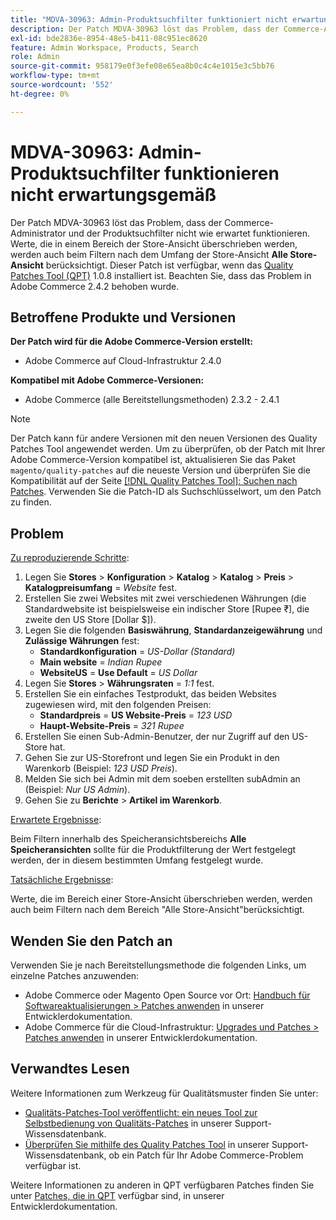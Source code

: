 ```yaml
---
title: "MDVA-30963: Admin-Produktsuchfilter funktioniert nicht erwartungsgemäß"
description: Der Patch MDVA-30963 löst das Problem, dass der Commerce-Administrator und der Produktsuchfilter nicht wie erwartet funktionieren. Werte, die in einem Bereich der Store-Ansicht überschrieben werden, werden auch beim Filtern nach dem Bereich "Alle Store-Ansicht"berücksichtigt. Dieser Patch ist verfügbar, wenn das [Quality Patches Tool (QPT)](/help/announcements/adobe-commerce-announcements/magento-quality-patches-released-new-tool-to-self-serve-quality-patches.md) 1.0.8 installiert ist. Beachten Sie, dass das Problem in Adobe Commerce 2.4.2 behoben wurde.
exl-id: bde2836e-8954-48e5-b411-08c951ec8620
feature: Admin Workspace, Products, Search
role: Admin
source-git-commit: 958179e0f3efe08e65ea8b0c4c4e1015e3c5bb76
workflow-type: tm+mt
source-wordcount: '552'
ht-degree: 0%

---
```


# MDVA-30963: Admin-Produktsuchfilter funktionieren nicht erwartungsgemäß

Der Patch MDVA-30963 löst das Problem, dass der Commerce-Administrator und der Produktsuchfilter nicht wie erwartet funktionieren. Werte, die in einem Bereich der Store-Ansicht überschrieben werden, werden auch beim Filtern nach dem Umfang der Store-Ansicht **Alle Store-Ansicht** berücksichtigt. Dieser Patch ist verfügbar, wenn das [Quality Patches Tool (QPT)](/help/announcements/adobe-commerce-announcements/magento-quality-patches-released-new-tool-to-self-serve-quality-patches.md) 1.0.8 installiert ist. Beachten Sie, dass das Problem in Adobe Commerce 2.4.2 behoben wurde.

## Betroffene Produkte und Versionen

**Der Patch wird für die Adobe Commerce-Version erstellt:**

* Adobe Commerce auf Cloud-Infrastruktur 2.4.0

**Kompatibel mit Adobe Commerce-Versionen:**

* Adobe Commerce (alle Bereitstellungsmethoden) 2.3.2 - 2.4.1

>[!NOTE]
>
>Der Patch kann für andere Versionen mit den neuen Versionen des Quality Patches Tool angewendet werden. Um zu überprüfen, ob der Patch mit Ihrer Adobe Commerce-Version kompatibel ist, aktualisieren Sie das Paket `magento/quality-patches` auf die neueste Version und überprüfen Sie die Kompatibilität auf der Seite [[!DNL Quality Patches Tool]: Suchen nach Patches](https://devdocs.magento.com/quality-patches/tool.html#patch-grid). Verwenden Sie die Patch-ID als Suchschlüsselwort, um den Patch zu finden.

## Problem

<u>Zu reproduzierende Schritte</u>:

1. Legen Sie **Stores** > **Konfiguration** > **Katalog** > **Katalog** > **Preis** > **Katalogpreisumfang** = *Website* fest.
1. Erstellen Sie zwei Websites mit zwei verschiedenen Währungen (die Standardwebsite ist beispielsweise ein indischer Store \[Rupee ₹\], die zweite den US Store \[Dollar $\]).
1. Legen Sie die folgenden **Basiswährung**, **Standardanzeigewährung** und **Zulässige Währungen** fest:
   * **Standardkonfiguration** = *US-Dollar (Standard)*
   * **Main website** = *Indian Rupee*
   * **WebsiteUS** = **Use Default** = *US Dollar*
1. Legen Sie **Stores** > **Währungsraten** = *1:1* fest.
1. Erstellen Sie ein einfaches Testprodukt, das beiden Websites zugewiesen wird, mit den folgenden Preisen:
   * **Standardpreis** = **US Website-Preis** = *123 USD*
   * **Haupt-Website-Preis** = *321 Rupee*
1. Erstellen Sie einen Sub-Admin-Benutzer, der nur Zugriff auf den US-Store hat.
1. Gehen Sie zur US-Storefront und legen Sie ein Produkt in den Warenkorb (Beispiel: *123 USD Preis*).
1. Melden Sie sich bei Admin mit dem soeben erstellten subAdmin an (Beispiel: *Nur US Admin*).
1. Gehen Sie zu **Berichte** > **Artikel im Warenkorb**.

<u>Erwartete Ergebnisse</u>:

Beim Filtern innerhalb des Speicheransichtsbereichs **Alle Speicheransichten** sollte für die Produktfilterung der Wert festgelegt werden, der in diesem bestimmten Umfang festgelegt wurde.

<u>Tatsächliche Ergebnisse</u>:

Werte, die im Bereich einer Store-Ansicht überschrieben werden, werden auch beim Filtern nach dem Bereich &quot;Alle Store-Ansicht&quot;berücksichtigt.

## Wenden Sie den Patch an

Verwenden Sie je nach Bereitstellungsmethode die folgenden Links, um einzelne Patches anzuwenden:

* Adobe Commerce oder Magento Open Source vor Ort: [Handbuch für Softwareaktualisierungen > Patches anwenden](https://devdocs.magento.com/guides/v2.4/comp-mgr/patching/mqp.html) in unserer Entwicklerdokumentation.
* Adobe Commerce für die Cloud-Infrastruktur: [Upgrades und Patches > Patches anwenden](https://devdocs.magento.com/cloud/project/project-patch.html) in unserer Entwicklerdokumentation.

## Verwandtes Lesen

Weitere Informationen zum Werkzeug für Qualitätsmuster finden Sie unter:

* [Qualitäts-Patches-Tool veröffentlicht: ein neues Tool zur Selbstbedienung von Qualitäts-Patches](/help/announcements/adobe-commerce-announcements/magento-quality-patches-released-new-tool-to-self-serve-quality-patches.md) in unserer Support-Wissensdatenbank.
* [Überprüfen Sie mithilfe des Quality Patches Tool](/help/support-tools/patches-available-in-qpt-tool/check-patch-for-magento-issue-with-magento-quality-patches.md) in unserer Support-Wissensdatenbank, ob ein Patch für Ihr Adobe Commerce-Problem verfügbar ist.

Weitere Informationen zu anderen in QPT verfügbaren Patches finden Sie unter [Patches, die in QPT](https://devdocs.magento.com/quality-patches/tool.html#patch-grid) verfügbar sind, in unserer Entwicklerdokumentation.
